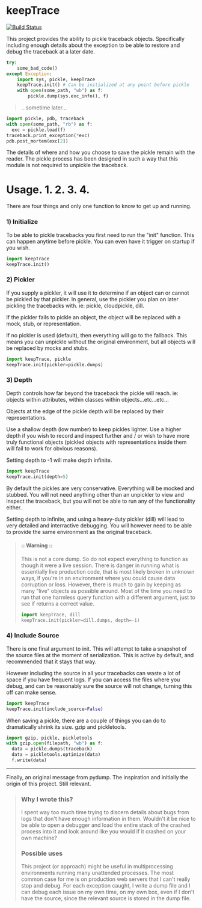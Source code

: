 
keepTrace
=========

[![Build Status](https://travis-ci.org/internetimagery/keepTrace.svg?branch=master)](https://travis-ci.org/internetimagery/keepTrace)

This project provides the ability to pickle traceback objects.
Specifically including enough details about the exception to be able to restore
and debug the traceback at a later date.

``` python
try:
    some_bad_code()
except Exception:
    import sys, pickle, keepTrace
    keepTrace.init() # Can be initialized at any point before pickle
    with open(some_path, "wb") as f:
        pickle.dump(sys.exc_info(), f)
```

> ...sometime later...

``` python
import pickle, pdb, traceback
with open(some_path, "rb") as f:
  exc = pickle.load(f)
traceback.print_exception(*exc)
pdb.post_mortem(exc[2])
```

The details of where and how you choose to save the pickle remain with the reader.
The pickle process has been designed in such a way that this module is not required
to unpickle the traceback.


Usage. 1. 2. 3. 4.
=====

There are four things and only one function to know to get up and running.

### 1) Initialize

To be able to pickle tracebacks you first need to run the "init" function. This can happen anytime
before pickle. You can even have it trigger on startup if you wish.

``` python
import keepTrace
keepTrace.init()
```

### 2) Pickler

If you supply a pickler, it will use it to determine if an object can or cannot be pickled by that pickler.
In general, use the pickler you plan on later pickling the tracebacks with. ie: pickle, cloudpickle, dill.

If the pickler fails to pickle an object, the object will be replaced with a mock, stub, or representation.

If no pickler is used (default), then everything will go to the fallback. This means you can unpickle without the
original environment, but all objects will be replaced by mocks and stubs.

``` python
import keepTrace, pickle
keepTrace.init(pickler=pickle.dumps)
```

### 3) Depth

Depth controls how far beyond the traceback the pickle will reach. ie: objects within attributes, within classes within objects...etc...etc...

Objects at the edge of the pickle depth will be replaced by their representations.

Use a shallow depth (low number) to keep pickles lighter. Use a higher depth if you wish to record and inspect further and / or wish to have more truly functional objects (pickled objects with representations inside them will fail to work for obvious reasons).

Setting depth to -1 will make depth infinite.

``` python
import keepTrace
keepTrace.init(depth=5)
```

By default the pickles are very conservative. Everything will be mocked and stubbed. You will not need anything other than an
unpickler to view and inspect the traceback, but you will not be able to run any of the functionality either.

Setting depth to infinite, and using a heavy-duty pickler (dill) will lead to very detailed and interractive debugging.
You will however need to be able to provide the same environment as the original traceback.

> #### :: Warning ::
>
> This is not a core dump. So do not expect everything to function as though it were a live session. There is danger in running
> what is essentially live production code, that is most likely broken in unknown ways, if you're in an environment where you could cause
> data corruption or loss. However, there is much to gain by keeping as many "live" objects as possible around. Most of the time you need to
> run that one harmless query function with a different argument, just to see if returns a correct value.
>
> ``` python
> import keepTrace, dill
> keepTrace.init(pickler=dill.dumps, depth=-1)
> ```

### 4) Include Source

There is one final argument to init. This will attempt to take a snapshot of the source files at the
moment of serialization. This is active by default, and recommended that it stays that way.

However including the source in all your tracebacks can waste a lot of space if you have frequent logs. If you can access the files where you debug, and can be reasonably sure the source will not change, turning this off can make sense.

``` python
import keepTrace
keepTrace.init(include_source=False)
```

When saving a pickle, there are a couple of things you can do to dramatically shrink its size. gzip and pickletools.

``` python
import gzip, pickle, pickletools
with gzip.open(filepath, "wb") as f:
  data = pickle.dumps(traceback)
  data = pickletools.optimize(data)
  f.write(data)
```
---

Finally, an original message from pydump. The inspiration and initially the origin of this project. Still relevant.



> ### Why I wrote this?
>
> I spent way too much time trying to discern details about bugs from
> logs that don't have enough information in them. Wouldn't it be nice
> to be able to open a debugger and load the entire stack of the crashed
> process into it and look around like you would if it crashed on your own
> machine?
>
> ### Possible uses
>
> This project (or approach) might be useful in multiprocessing environments
> running many unattended processes. The most common case for me is on
> production web servers that I can't really stop and debug. For each
> exception caught, I write a dump file and I can debug each issue on
> my own time, on my own box, even if I don't have the source, since
> the relevant source is stored in the dump file.

